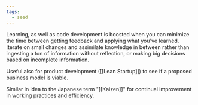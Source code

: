 ```yaml
---
tags:
  - seed
---
```

Learning, as well as code development is boosted when you can minimize the time between getting feedback and applying what you've learned. Iterate on small changes and assimilate knowledge in between rather than ingesting a ton of information without reflection, or making big decisions based on incomplete information.

Useful also for product development ([[Lean Startup]]) to see if a proposed business model is viable.

Similar in idea to the Japanese term "[[Kaizen]]" for continual improvement in working practices and efficiency.